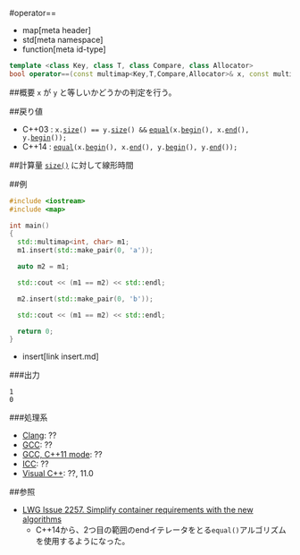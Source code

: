 #operator==
* map[meta header]
* std[meta namespace]
* function[meta id-type]

```cpp
template <class Key, class T, class Compare, class Allocator>
bool operator==(const multimap<Key,T,Compare,Allocator>& x, const multimap<Key,T,Compare,Allocator>& y);
```

##概要
`x` が `y` と等しいかどうかの判定を行う。


##戻り値
- C++03 : `x.`[`size`](size.md)`() == y.`[`size`](size.md)`() &&` [`equal`](/reference/algorithm/equal.md)`(x.`[`begin`](begin.md)`(), x.`[`end`](end.md)`(), y.`[`begin`](begin.md)`());`
- C++14 : [`equal`](/reference/algorithm/equal.md)`(x.`[`begin`](begin.md)`(), x.`[`end`](end.md)`(), y.`[`begin`](begin.md)`(), y.`[`end`](end.md)`());`


##計算量
[`size()`](/reference/map/multimap/size.md) に対して線形時間


##例
```cpp
#include <iostream>
#include <map>

int main()
{
  std::multimap<int, char> m1;
  m1.insert(std::make_pair(0, 'a'));

  auto m2 = m1;

  std::cout << (m1 == m2) << std::endl;

  m2.insert(std::make_pair(0, 'b'));

  std::cout << (m1 == m2) << std::endl;

  return 0;
}
```
* insert[link insert.md]

###出力
```
1
0
```

###処理系
- [Clang](/implementation.md#clang): ??
- [GCC](/implementation.md#gcc): ??
- [GCC, C++11 mode](/implementation.md#gcc): ??
- [ICC](/implementation.md#icc): ??
- [Visual C++](/implementation.md#visual_cpp): ??, 11.0


##参照
- [LWG Issue 2257. Simplify container requirements with the new algorithms](http://www.open-std.org/jtc1/sc22/wg21/docs/lwg-defects.html#2257)
    - C++14から、2つ目の範囲のendイテレータをとる`equal()`アルゴリズムを使用するようになった。

